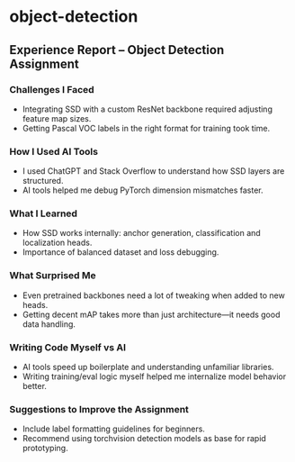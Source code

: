 # object-detection
## Experience Report – Object Detection Assignment

### Challenges I Faced
- Integrating SSD with a custom ResNet backbone required adjusting feature map sizes.
- Getting Pascal VOC labels in the right format for training took time.

### How I Used AI Tools
- I used ChatGPT and Stack Overflow to understand how SSD layers are structured.
- AI tools helped me debug PyTorch dimension mismatches faster.

### What I Learned
- How SSD works internally: anchor generation, classification and localization heads.
- Importance of balanced dataset and loss debugging.

### What Surprised Me
- Even pretrained backbones need a lot of tweaking when added to new heads.
- Getting decent mAP takes more than just architecture—it needs good data handling.

### Writing Code Myself vs AI
- AI tools speed up boilerplate and understanding unfamiliar libraries.
- Writing training/eval logic myself helped me internalize model behavior better.

### Suggestions to Improve the Assignment
- Include label formatting guidelines for beginners.
- Recommend using torchvision detection models as base for rapid prototyping.
